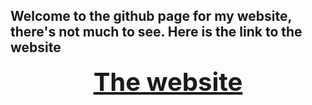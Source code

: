 ## Welcome to the github page for my website, there's not much to see. Here is the link to the website
<div align="center">
    <a style="font-size:40px;font-weight:bold;" href="https://Naruto4u.github.io">
    The website</a>
</div>